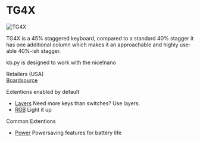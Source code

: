 # TG4X

![TG4X](https://boardsource.imgix.net/d50e1163-06dd-4c18-826e-caacd0a4a33d.jpg?raw=true)

TG4X is a 45% staggered keyboard, compared to a standard 40% stagger it has one additional column which makes it an approachable and highly use-able 40%-ish stagger. 

kb.py is designed to work with the nice!nano

Retailers (USA)  
[Boardsource](https://boardsource.xyz/store/5eff7ead037395179221b90c)  

Extentions enabled by default  
- [Layers](https://github.com/KMKfw/kmk_firmware/tree/master/docs/layers.md) Need more keys than switches? Use layers.
- [RGB](https://github.com/KMKfw/kmk_firmware/tree/master/docs/rgb.md) Light it up

Common Extentions
- [Power](https://github.com/KMKfw/kmk_firmware/tree/master/docs/power.md) Powersaving features for battery life
